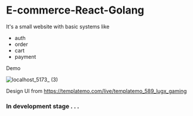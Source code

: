 # E-commerce-React-Golang

It's a small website with basic systems like 
* auth
* order 
* cart 
* payment 

Demo

![localhost_5173_ (3)](https://github.com/user-attachments/assets/90fb870d-7c71-4c5c-a143-9565a90f69c5)

Design UI from https://templatemo.com/live/templatemo_589_lugx_gaming

### In development stage . . .
